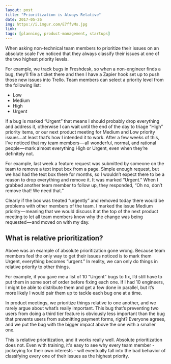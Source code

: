 ```yaml
---
layout: post
title: "Prioritization is Always Relative"
date: 2017-05-26
img: https://i.imgur.com/E7ffvMs.jpg
link: 
tags: [planning, product-management, startups]
---
```

When asking non-technical team members to prioritize their issues on an absolute scale I’ve noticed that they always classify their issues at one of the two highest priority levels.

For example, we track bugs in Freshdesk, so when a non-engineer finds a bug, they’ll file a ticket there and then I have a Zapier hook set up to push those new issues into Trello. Team members can select a priority level from the following list:

* Low
* Medium
* High
* Urgent

If a bug is marked “Urgent” that means I should probably drop everything and address it, otherwise I can wait until the end of the day to triage “High” priority items, or our next product meeting for Medium and Low priority issues…at least that’s how I intended it to work. After a few weeks of this, I’ve noticed that my team members — all wonderful, normal, and rational people — mark almost everything High or Urgent, even when they’re definitely not.

For example, last week a feature request was submitted by someone on the team to remove a text input box from a page. Simple enough request, but we had had the text box there for months, so I wouldn’t expect there to be a reason to drop everything and remove it. It was marked “Urgent.” When I grabbed another team member to follow up, they responded, “Oh no, don’t remove that! We need that.”

Clearly if the box was treated “urgently” and removed today there would be problems with other members of the team. I marked the issue Medium priority — meaning that we would discuss it at the top of the next product meeting to let all team members know why the change was being requested — and moved on with my day.

## What is relative prioritization?

Above was an example of absolute prioritization gone wrong. Because team members feel the only way to get their issues noticed is to mark them Urgent, everything becomes “urgent.” In reality, we can only do things in relative priority to other things.

For example, if you gave me a list of 10 “Urgent” bugs to fix, I’d still have to put them in some sort of order before fixing each one. If I had 10 engineers, I might be able to distribute them and get a few done in parallel, but it’s more likely I would pair them up to tackle each bug one at a time.

In product meetings, we prioritize things relative to one another, and we rarely argue about what’s really important. This bug that’s preventing two users from doing a third tier feature is obviously less important than the bug that prevents users from submitting payment forms, right? Everyone agrees, and we put the bug with the bigger impact above the one with a smaller one.

This is relative prioritization, and it works really well. Absolute prioritization does not. Even with training, it's easy to see why every team member - jockeying for their own interests - will eventually fall into the bad behavior of classifying every one of their issues as the highest priority.
